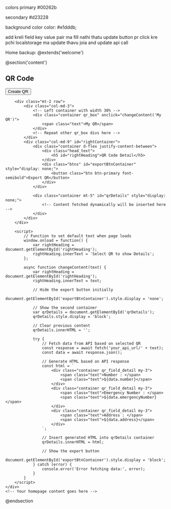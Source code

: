 colors 
primary 
#00262b


secondary
#d23228


background color 
color: #e1dddb;


add kreli field key value pair ma fill nathi thatu
update button pr click kre pchi localstorage ma update thavu joia and update api call 



Home backup:
@extends('welcome')

@section('content')
    <div class="container mt-2">
        <div class="d-flex justify-content-between align-items-center heading_div">
            <div class="head_text">
                <h2>QR Code</h2>
            </div>
            <div class="btns">
                <button class="bigbtn btn btn-primary font-semibold">Create QR</button>
            </div>
        </div>

        <div class="mt-2 row">
            <div class="col-md-3">
                <!-- Left container with width 30% -->
                <div class="container qr_box" onclick="changeContent('My QR')">
                    <span class="text">My QR</span>
                </div>
                <!-- Repeat other qr_box divs here -->
            </div>
            <div class="col-md-9" id="rightContainer">
                <div class="container d-flex justify-content-between">
                    <div class="head_text">
                        <h5 id="rightHeading">QR Code Detail</h5>
                    </div>
                    <div class="btns" id="exportBtnContainer" style="display: none;">
                        <button class="btn btn-primary font-semibold">Export QR</button>
                    </div>
                </div>

                <div class="container mt-5" id="qrDetails" style="display: none;">
                    <!-- Content fetched dynamically will be inserted here -->
                </div>
            </div>
        </div>
        
        <script>
            // Function to set default text when page loads
            window.onload = function() {
                var rightHeading = document.getElementById('rightHeading');
                rightHeading.innerText = 'Select QR to show Details';
            };
            
            async function changeContent(text) {
                var rightHeading = document.getElementById('rightHeading');
                rightHeading.innerText = text;
                
                // Hide the export button initially
                document.getElementById('exportBtnContainer').style.display = 'none';
                
                // Show the second container
                var qrDetails = document.getElementById('qrDetails');
                qrDetails.style.display = 'block';
                
                // Clear previous content
                qrDetails.innerHTML = '';
                
                try {
                    // Fetch data from API based on selected QR
                    const response = await fetch('your_api_url/' + text);
                    const data = await response.json();
                    
                    // Generate HTML based on API response
                    const html = `
                        <div class="container qr_field_detail my-3">
                            <span class="text">Number : </span>
                            <span class="text">${data.number}</span>
                        </div>
                        <div class="container qr_field_detail my-3">
                            <span class="text">Emergency Number : </span>
                            <span class="text">${data.emergencyNumber}</span>
                        </div>
                        <div class="container qr_field_detail my-3">
                            <span class="text">Address : </span>
                            <span class="text">${data.address}</span>
                        </div>
                    `;
                    
                    // Insert generated HTML into qrDetails container
                    qrDetails.innerHTML = html;
                    
                    // Show the export button
                    document.getElementById('exportBtnContainer').style.display = 'block';
                } catch (error) {
                    console.error('Error fetching data:', error);
                }
            }
        </script>
    </div>
    <!-- Your homepage content goes here -->
@endsection
